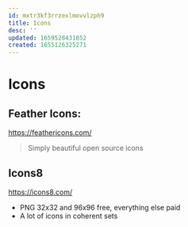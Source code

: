 ```yaml
---
id: mxtr3kf3rrzexlmovvlzph9
title: Icons
desc: ''
updated: 1659528431852
created: 1655126325271
---
```


# Icons

## Feather Icons:
https://feathericons.com/
> Simply beautiful open source icons

## Icons8
https://icons8.com/

- PNG 32x32 and 96x96 free, everything else paid
- A lot of icons in coherent sets
